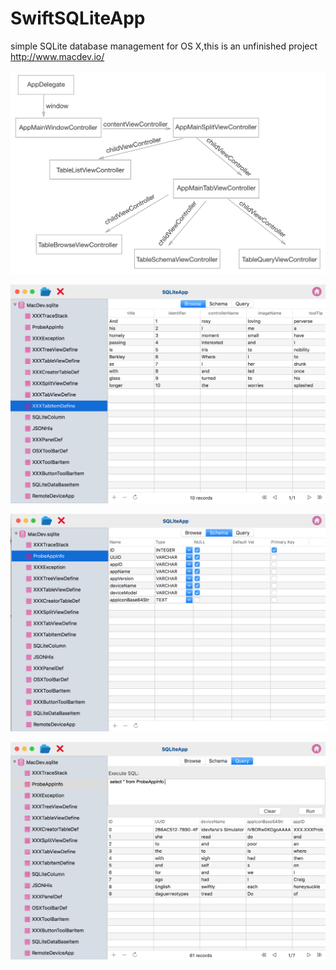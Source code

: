 # SwiftSQLiteApp
simple SQLite database management for OS X,this is an unfinished project http://www.macdev.io/

![SQLiteApp Logic Architecture](https://github.com/javaliker/SwiftSQLiteApp/blob/master/SQLiteAppLogicArchitecture.png) 

 ![Browse Data](https://github.com/javaliker/SwiftSQLiteApp/blob/master/Browse.png) 
 
 ![Schema](https://github.com/javaliker/SwiftSQLiteApp/blob/master/Schema.png) 
  
![Query](https://github.com/javaliker/SwiftSQLiteApp/blob/master/Query.png) 
